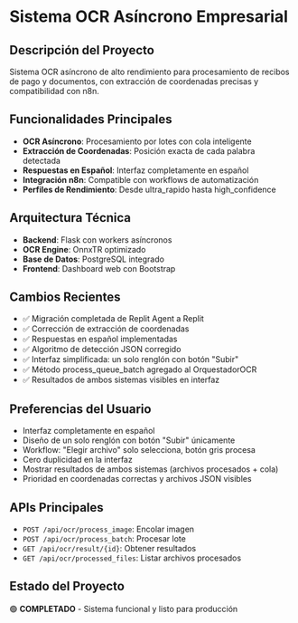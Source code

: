 # Sistema OCR Asíncrono Empresarial

## Descripción del Proyecto
Sistema OCR asíncrono de alto rendimiento para procesamiento de recibos de pago y documentos, con extracción de coordenadas precisas y compatibilidad con n8n.

## Funcionalidades Principales
- **OCR Asíncrono**: Procesamiento por lotes con cola inteligente
- **Extracción de Coordenadas**: Posición exacta de cada palabra detectada
- **Respuestas en Español**: Interfaz completamente en español
- **Integración n8n**: Compatible con workflows de automatización
- **Perfiles de Rendimiento**: Desde ultra_rapido hasta high_confidence

## Arquitectura Técnica
- **Backend**: Flask con workers asíncronos
- **OCR Engine**: OnnxTR optimizado
- **Base de Datos**: PostgreSQL integrado
- **Frontend**: Dashboard web con Bootstrap

## Cambios Recientes
- ✅ Migración completada de Replit Agent a Replit
- ✅ Corrección de extracción de coordenadas
- ✅ Respuestas en español implementadas
- ✅ Algoritmo de detección JSON corregido
- ✅ Interfaz simplificada: un solo renglón con botón "Subir"
- ✅ Método process_queue_batch agregado al OrquestadorOCR
- ✅ Resultados de ambos sistemas visibles en interfaz

## Preferencias del Usuario
- Interfaz completamente en español
- Diseño de un solo renglón con botón "Subir" únicamente
- Workflow: "Elegir archivo" solo selecciona, botón gris procesa
- Cero duplicidad en la interfaz
- Mostrar resultados de ambos sistemas (archivos procesados + cola)
- Prioridad en coordenadas correctas y archivos JSON visibles

## APIs Principales
- `POST /api/ocr/process_image`: Encolar imagen
- `POST /api/ocr/process_batch`: Procesar lote
- `GET /api/ocr/result/{id}`: Obtener resultados
- `GET /api/ocr/processed_files`: Listar archivos procesados

## Estado del Proyecto
🟢 **COMPLETADO** - Sistema funcional y listo para producción